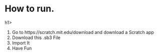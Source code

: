 <h1>How to run.</h1>h1>
<ol>
<li>Go to https://scratch.mit.edu/download and download a Scratch app</li>
<li>Download this .sb3 File</li>
<li>Import It</li>
<li>Have Fun</li>
</ol>
